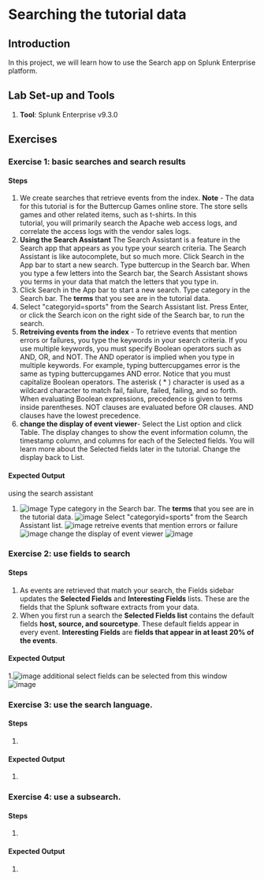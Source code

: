 # Searching the tutorial data

## Introduction

In this project, we will learn how to use the Search app on Splunk Enterprise platform.

## Lab Set-up and Tools

1. **Tool**: Splunk Enterprise v9.3.0

## Exercises

### Exercise 1: basic searches and search results

#### Steps

1. We create searches that retrieve events from the index.
   **Note** - The data for this tutorial is for the Buttercup Games online store. The store sells games and other related items, such as t-shirts. In this     
   tutorial, you will primarily search the Apache web access logs, and correlate the access logs with the vendor sales logs.
2. **Using the Search Assistant**
The Search Assistant is a feature in the Search app that appears as you type your search criteria. The Search Assistant is like autocomplete, but so much more.
Click Search in the App bar to start a new search.
Type buttercup in the Search bar.
When you type a few letters into the Search bar, the Search Assistant shows you terms in your data that match the letters that you type in.
3. Click Search in the App bar to start a new search.
Type category in the Search bar. The **terms** that you see are in the tutorial data.
4. Select "categoryid=sports" from the Search Assistant list.
Press Enter, or click the Search icon on the right side of the Search bar, to run the search.
5. **Retreiving events from the index** - To retrieve events that mention errors or failures, you type the keywords in your search criteria. If you use multiple keywords, you must specify Boolean operators such as AND, OR, and NOT.
The AND operator is implied when you type in multiple keywords.
For example, typing buttercupgames error is the same as typing buttercupgames AND error.
Notice that you must capitalize Boolean operators. The asterisk ( * ) character is used as a wildcard character to match fail, failure, failed, failing, and so forth. When evaluating Boolean expressions, precedence is given to terms inside parentheses. NOT clauses are evaluated before OR clauses. AND clauses have the lowest precedence.
6. **change the display of event viewer**- Select the List option and click Table.
The display changes to show the event information column, the timestamp column, and columns for each of the Selected fields. You will learn more about the Selected fields later in the tutorial.
Change the display back to List.
   
#### Expected Output
using the search assistant
1. ![image](https://github.com/user-attachments/assets/8d2139b9-271b-4ea0-bccc-3a7d22215753)
Type category in the Search bar. The **terms** that you see are in the tutorial data.
![image](https://github.com/user-attachments/assets/7137d2dd-2098-448c-884f-f449dda47731)
Select "categoryid=sports" from the Search Assistant list.
![image](https://github.com/user-attachments/assets/76879412-8a44-4d71-bb11-a6a97c2a2316)
retreive events that mention errors or failure
![image](https://github.com/user-attachments/assets/d2754e42-5f20-4c72-b391-dc3fbde38809)
change the display of event viewer
![image](https://github.com/user-attachments/assets/4f03400f-4cf8-4cfa-af76-cab578ff76fa)


### Exercise 2: use fields to search

#### Steps

1. As events are retrieved that match your search, the Fields sidebar updates the **Selected Fields** and **Interesting Fields** lists. These are the fields that the Splunk software extracts from your data.
2. When you first run a search the **Selected Fields list** contains the default fields **host, source, and sourcetype**. These default fields appear in every event.
**Interesting Fields** are **fields that appear in at least 20% of the events**.

#### Expected Output

1.![image](https://github.com/user-attachments/assets/d5af0659-bab7-46db-a54f-a2699af8e2b8)
additional select fields can be selected from this window
![image](https://github.com/user-attachments/assets/d1d8eee6-52f1-44a9-8261-e520c234baab)


### Exercise 3: use the search language.

#### Steps

1. 


#### Expected Output

1.

### Exercise 4: use a subsearch.

#### Steps

1. 


#### Expected Output

1.


